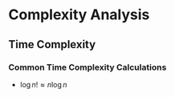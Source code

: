 # Complexity Analysis

## Time Complexity

### Common Time Complexity Calculations

- $\log n! \approx n \log n$
